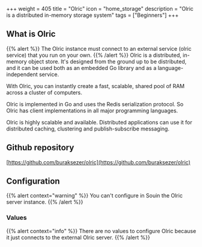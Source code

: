 +++
weight = 405
title = "Olric"
icon = "home_storage"
description = "Olric is a distributed in-memory storage system"
tags = ["Beginners"]
+++

## What is Olric
{{% alert %}}
The Olric instance must connect to an external service (olric service) that you run on your own.
{{% /alert %}}
Olric is a distributed, in-memory object store. It's designed from the ground up to be distributed, and it can be used both as an embedded Go library and as a language-independent service.

With Olric, you can instantly create a fast, scalable, shared pool of RAM across a cluster of computers.

Olric is implemented in Go and uses the Redis serialization protocol. So Olric has client implementations in all major programming languages.

Olric is highly scalable and available. Distributed applications can use it for distributed caching, clustering and publish-subscribe messaging.

## Github repository
[https://github.com/buraksezer/olric](https://github.com/buraksezer/olric)

## Configuration
{{% alert context="warning" %}}
You can't configure in Souin the Olric server instance.
{{% /alert %}}

### Values
{{% alert context="info" %}}
There are no values to configure Olric because it just connects to the external Olric server.
{{% /alert %}}
